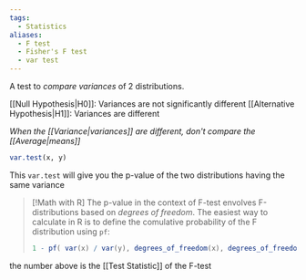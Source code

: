 ```yaml
---
tags:
  - Statistics
aliases:
  - F test
  - Fisher's F test
  - var test
---
```

A test to *compare variances* of 2 distributions.

[[Null Hypothesis|H0]]: Variances are not significantly different
[[Alternative Hypothesis|H1]]: Variances are different

*When the [[Variance|variances]] are different, don't compare the [[Average|means]]*

```R
var.test(x, y)
```

This `var.test` will give you the p-value of the two distributions having the same variance

> [!Math with R]
> The p-value in the context of F-test envolves F-distributions based on *degrees of freedom*.
> The easiest way to calculate in R is to define the comulative probability of the F distribution using `pf`:
> ```R
> 1 - pf( var(x) / var(y), degrees_of_freedom(x), degrees_of_freedom(y) )

the number above is the [[Test Statistic]] of the F-test



